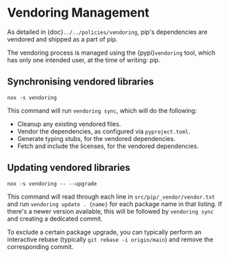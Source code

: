 # Vendoring Management

As detailed in {doc}`../../policies/vendoring`, pip's dependencies are vendored
and shipped as a part of pip.

The vendoring process is managed using the {pypi}`vendoring` tool, which has
only one intended user, at the time of writing: pip.

## Synchronising vendored libraries

```
nox -s vendoring
```

This command will run `vendoring sync`, which will do the following:

- Cleanup any existing vendored files.
- Vendor the dependencies, as configured via `pyproject.toml`.
- Generate typing stubs, for the vendored dependencies.
- Fetch and include the licenses, for the vendored dependencies.

## Updating vendored libraries

```
nox -s vendoring -- --upgrade
```

This command will read through each line in `src/pip/_vendor/vendor.txt`
and run `vendoring update . {name}` for each package name in that
listing. If there's a newer version available, this will be followed by
`vendoring sync` and creating a dedicated commit.

To exclude a certain package upgrade, you can typically perform an interactive
rebase (typically `git rebase -i origin/main`) and remove the corresponding
commit.

